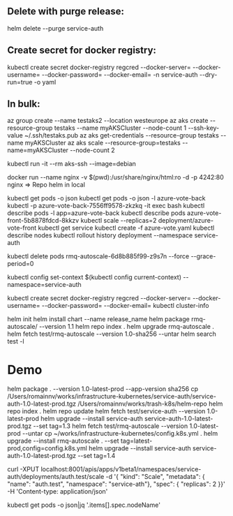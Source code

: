 Delete with purge release:
--------------------------

helm delete --purge service-auth

Create secret for docker registry:
----------------------------------

kubectl create secret docker-registry regcred --docker-server= --docker-username=  --docker-password= --docker-email= -n service-auth --dry-run=true -o yaml

In bulk:
--------

az group create --name testaks2 --location westeurope
az aks create --resource-group testaks --name myAKSCluster --node-count 1 --ssh-key-value ~/.ssh/testaks.pub
az aks get-credentials --resource-group testaks --name myAKSCluster
az aks scale --resource-group=testaks --name=myAKSCluster --node-count 2

kubectl run -it --rm aks-ssh --image=debian

docker run --name nginx -v $(pwd):/usr/share/nginx/html:ro -d -p 4242:80 nginx => Repo helm in local

kubectl get pods -o json
kubectl get pods -o json -l azure-vote-back
kubectl  -p azure-vote-back-7556ff9578-zkzkq -it exec bash
kubectl describe pods -l app=azure-vote-back
kubectl describe pods azure-vote-front-5b8878fdcd-8kkzv
kubectl scale --replicas=2 deployment/azure-vote-front
kubectl get service
kubectl create -f azure-vote.yaml
kubectl describe nodes
kubectl rollout history deployment --namespace service-auth

kubectl delete pods rmq-autoscale-6d8b885f99-z9s7n --force --grace-period=0

kubectl config set-context $(kubectl config current-context) --namespace=service-auth

kubectl create secret docker-registry regcred --docker-server= --docker-username= --docker-password= --docker-email=
kubectl cluster-info

helm init
helm install chart --name release_name
helm package rmq-autoscale/ --version 1.1
helm repo index .
helm upgrade rmq-autoscale .
helm fetch test/rmq-autoscale --version 1.0-sha256 --untar
helm search test -l

# Demo
helm package . --version 1.0-latest-prod --app-version sha256
cp /Users/romainnv/works/infrastructure-kubernetes/service-auth/service-auth-1.0-latest-prod.tgz /Users/romainnv/works/trash-k8s/helm-repo
helm repo index .
helm repo update
helm fetch test/service-auth --version 1.0-latest-prod
helm upgrade --install service-auth service-auth-1.0-latest-prod.tgz --set tag=1.3
helm fetch test/rmq-autoscale --version 1.0-latest-prod --untar
cp ~/works/infrastructure-kubernetes/config.k8s.yml .
helm upgrade --install rmq-autoscale . --set tag=latest-prod,config=config.k8s.yml
helm upgrade --install service-auth service-auth-1.0-latest-prod.tgz --set tag=1.4


curl  -XPUT localhost:8001/apis/apps/v1beta1/namespaces/service-auth/deployments/auth.test/scale -d '{  "kind": "Scale", "metadata": { "name": "auth.test", "namespace": "service-ath"}, "spec": {    "replicas": 2  }}' -H 'Content-type: application/json'


kubectl get pods -o json|jq '.items[].spec.nodeName'
